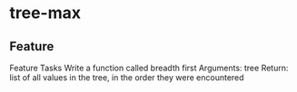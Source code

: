 # tree-max

## Feature
Feature Tasks
Write a function called breadth first
Arguments: tree
Return: list of all values in the tree, in the order they were encountered
